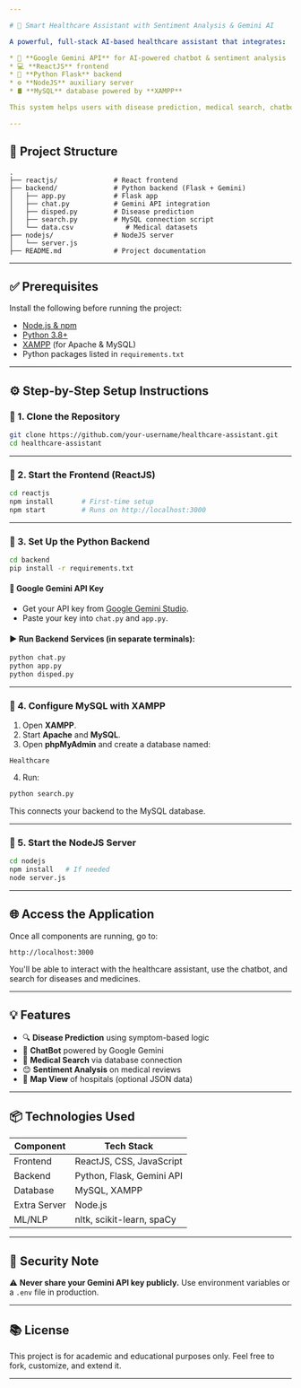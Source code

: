 ```yaml
---

# 💊 Smart Healthcare Assistant with Sentiment Analysis & Gemini AI

A powerful, full-stack AI-based healthcare assistant that integrates:

* 🔮 **Google Gemini API** for AI-powered chatbot & sentiment analysis
* 💻 **ReactJS** frontend
* 🧠 **Python Flask** backend
* ⚙️ **NodeJS** auxiliary server
* 🛢️ **MySQL** database powered by **XAMPP**

This system helps users with disease prediction, medical search, chatbot assistance, and review sentiment analysis — all in one platform.

---
```


## 📁 Project Structure

```
.
├── reactjs/              # React frontend
├── backend/              # Python backend (Flask + Gemini)
│   ├── app.py            # Flask app
│   ├── chat.py           # Gemini API integration
│   ├── disped.py         # Disease prediction
│   ├── search.py         # MySQL connection script
│   └── data.csv             # Medical datasets
├── nodejs/               # NodeJS server
│   └── server.js
├── README.md             # Project documentation
```

---

## ✅ Prerequisites

Install the following before running the project:

* [Node.js & npm](https://nodejs.org/)
* [Python 3.8+](https://www.python.org/)
* [XAMPP](https://www.apachefriends.org/index.html) (for Apache & MySQL)
* Python packages listed in `requirements.txt`

---

## ⚙️ Step-by-Step Setup Instructions

### 🔹 1. Clone the Repository

```bash
git clone https://github.com/your-username/healthcare-assistant.git
cd healthcare-assistant
```

---

### 🔹 2. Start the Frontend (ReactJS)

```bash
cd reactjs
npm install       # First-time setup
npm start         # Runs on http://localhost:3000
```

---

### 🔹 3. Set Up the Python Backend

```bash
cd backend
pip install -r requirements.txt
```

#### 🔑 Google Gemini API Key

* Get your API key from [Google Gemini Studio](https://aistudio.google.com/app).
* Paste your key into `chat.py` and `app.py`.

#### ▶️ Run Backend Services (in separate terminals):

```bash
python chat.py
python app.py
python disped.py
```

---

### 🔹 4. Configure MySQL with XAMPP

1. Open **XAMPP**.
2. Start **Apache** and **MySQL**.
3. Open **phpMyAdmin** and create a database named:

```
Healthcare
```

4. Run:

```bash
python search.py
```

This connects your backend to the MySQL database.

---

### 🔹 5. Start the NodeJS Server

```bash
cd nodejs
npm install   # If needed
node server.js
```

---

## 🌐 Access the Application

Once all components are running, go to:

```
http://localhost:3000
```

You'll be able to interact with the healthcare assistant, use the chatbot, and search for diseases and medicines.

---

## 💡 Features

* 🔍 **Disease Prediction** using symptom-based logic
* 🧠 **ChatBot** powered by Google Gemini
* 💊 **Medical Search** via database connection
* 😊 **Sentiment Analysis** on medical reviews
* 📍 **Map View** of hospitals (optional JSON data)

---

## 📦 Technologies Used

| Component    | Tech Stack                |
| ------------ | ------------------------- |
| Frontend     | ReactJS, CSS, JavaScript  |
| Backend      | Python, Flask, Gemini API |
| Database     | MySQL, XAMPP              |
| Extra Server | Node.js                   |
| ML/NLP       | nltk, scikit-learn, spaCy |

---

## 🔐 Security Note

⚠️ **Never share your Gemini API key publicly.**
Use environment variables or a `.env` file in production.

---

## 📚 License

This project is for academic and educational purposes only.
Feel free to fork, customize, and extend it.

---
